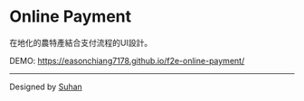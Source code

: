 # Online Payment

在地化的農特產結合支付流程的UI設計。

DEMO: https://easonchiang7178.github.io/f2e-online-payment/

---

Designed by [Suhan](https://challenge.thef2e.com/user/1768?schedule=3548#works-3548)

